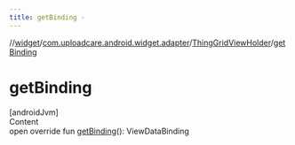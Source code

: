 ```yaml
---
title: getBinding -
---
```

//[widget](../../index.md)/[com.uploadcare.android.widget.adapter](../index.md)/[ThingGridViewHolder](index.md)/[getBinding](get-binding.md)



# getBinding  
[androidJvm]  
Content  
open override fun [getBinding](get-binding.md)(): ViewDataBinding  



